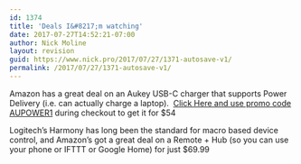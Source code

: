 ```yaml
---
id: 1374
title: 'Deals I&#8217;m watching'
date: 2017-07-27T14:52:21-07:00
author: Nick Moline
layout: revision
guid: https://www.nick.pro/2017/07/27/1371-autosave-v1/
permalink: /2017/07/27/1371-autosave-v1/
---
```

Amazon has a great deal on an Aukey USB-C charger that supports Power Delivery (i.e. can actually charge a laptop).  [Click Here and use promo code AUPOWER1](http://amzn.to/2uH17tz) during checkout to get it for $54

Logitech&#8217;s Harmony has long been the standard for macro based device control, and Amazon&#8217;s got a great deal on a Remote + Hub (so you can use your phone or IFTTT or Google Home) for just $69.99